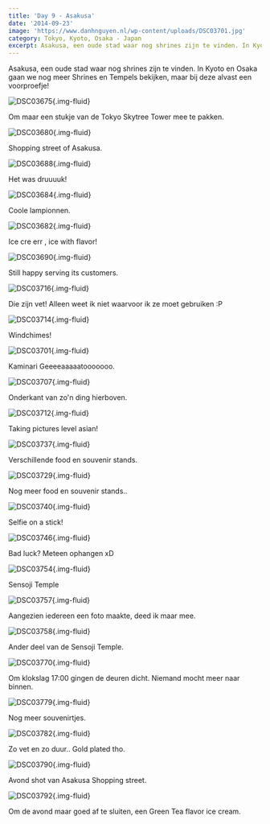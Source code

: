 ```yaml
---
title: 'Day 9 - Asakusa'
date: '2014-09-23'
image: 'https://www.danhnguyen.nl/wp-content/uploads/DSC03701.jpg'
category: Tokyo, Kyoto, Osaka - Japan
excerpt: Asakusa, een oude stad waar nog shrines zijn te vinden. In Kyoto en Osaka gaan we nog meer Shrines en Tempels...
---
```


Asakusa, een oude stad waar nog shrines zijn te vinden. In Kyoto en Osaka gaan we nog meer Shrines en Tempels bekijken, maar bij deze alvast een voorproefje!

![DSC03675](https://www.danhnguyen.nl/wp-content/uploads/DSC03675-575x1024.jpg){.img-fluid}

Om maar een stukje van de Tokyo Skytree Tower mee te pakken.

![DSC03680](https://www.danhnguyen.nl/wp-content/uploads/DSC03680-1024x575.jpg){.img-fluid}

Shopping street of Asakusa.

![DSC03688](https://www.danhnguyen.nl/wp-content/uploads/DSC03688-1024x575.jpg){.img-fluid}

Het was druuuuk!

![DSC03684](https://www.danhnguyen.nl/wp-content/uploads/DSC03684-1024x575.jpg){.img-fluid}

Coole lampionnen.

![DSC03682](https://www.danhnguyen.nl/wp-content/uploads/DSC03682-1024x575.jpg){.img-fluid}

Ice cre err , ice with flavor!

![DSC03690](https://www.danhnguyen.nl/wp-content/uploads/DSC03690-1024x575.jpg){.img-fluid}

Still happy serving its customers.

![DSC03716](https://www.danhnguyen.nl/wp-content/uploads/DSC03716-1024x575.jpg){.img-fluid}

Die zijn vet! Alleen weet ik niet waarvoor ik ze moet gebruiken :P

![DSC03714](https://www.danhnguyen.nl/wp-content/uploads/DSC03714-1024x575.jpg){.img-fluid}

Windchimes!

![DSC03701](https://www.danhnguyen.nl/wp-content/uploads/DSC03701-1024x575.jpg){.img-fluid}

Kaminari Geeeeaaaaatooooooo.

![DSC03707](https://www.danhnguyen.nl/wp-content/uploads/DSC03707-1024x575.jpg){.img-fluid}

Onderkant van zo'n ding hierboven.

![DSC03712](https://www.danhnguyen.nl/wp-content/uploads/DSC03712-1024x575.jpg){.img-fluid}

Taking pictures level asian!

![DSC03737](https://www.danhnguyen.nl/wp-content/uploads/DSC03737-1024x575.jpg){.img-fluid}

Verschillende food en souvenir stands.

![DSC03729](https://www.danhnguyen.nl/wp-content/uploads/DSC03729-1024x575.jpg){.img-fluid}

Nog meer food en souvenir stands..

![DSC03740](https://www.danhnguyen.nl/wp-content/uploads/DSC037401-1024x575.jpg){.img-fluid}

Selfie on a stick!

![DSC03746](https://www.danhnguyen.nl/wp-content/uploads/DSC037461-1024x575.jpg){.img-fluid}

Bad luck? Meteen ophangen xD

![DSC03754](https://www.danhnguyen.nl/wp-content/uploads/DSC037541-1024x575.jpg){.img-fluid}

Sensoji Temple

![DSC03757](https://www.danhnguyen.nl/wp-content/uploads/DSC037571-1024x575.jpg){.img-fluid}

Aangezien iedereen een foto maakte, deed ik maar mee.

![DSC03758](https://www.danhnguyen.nl/wp-content/uploads/DSC03758-575x1024.jpg){.img-fluid}

Ander deel van de Sensoji Temple.

![DSC03770](https://www.danhnguyen.nl/wp-content/uploads/DSC03770-1024x575.jpg){.img-fluid}

Om klokslag 17:00 gingen de deuren dicht. Niemand mocht meer naar binnen.

![DSC03779](https://www.danhnguyen.nl/wp-content/uploads/DSC037791-1024x575.jpg){.img-fluid}

Nog meer souvenirtjes.

![DSC03782](https://www.danhnguyen.nl/wp-content/uploads/DSC037821-1024x575.jpg){.img-fluid}

Zo vet en zo duur.. Gold plated tho.

![DSC03790](https://www.danhnguyen.nl/wp-content/uploads/DSC037901-1024x575.jpg){.img-fluid}

Avond shot van Asakusa Shopping street.

![DSC03792](https://www.danhnguyen.nl/wp-content/uploads/DSC037921-1024x575.jpg){.img-fluid}

Om de avond maar goed af te sluiten, een Green Tea flavor ice cream.
